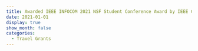 ```yaml
---
title: Awarded IEEE INFOCOM 2021 NSF Student Conference Award by IEEE ComSoc to present my work at IEEE INFOCOM AoI Workshop
date: 2021-01-01
display: true
show_month: false
categories:
  - Travel Grants
---
```

